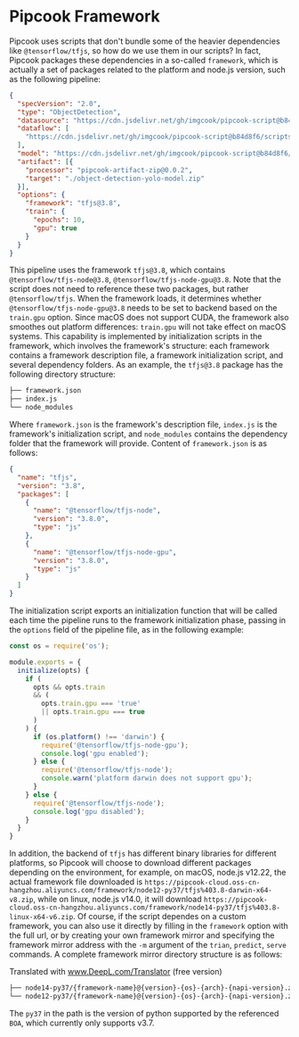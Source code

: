 # Pipcook Framework

Pipcook uses scripts that don't bundle some of the heavier dependencies like `@tensorflow/tfjs`, so how do we use them in our scripts?
In fact, Pipcook packages these dependencies in a so-called `framework`, which is actually a set of packages related to the platform and node.js version, such as the following pipeline:

```json
{
  "specVersion": "2.0",
  "type": "ObjectDetection",
  "datasource": "https://cdn.jsdelivr.net/gh/imgcook/pipcook-script@b84d8f6/scripts/object-detection-yolo/build/datasource.js?url=https://pc-github.oss-us-west-1.aliyuncs.com/dataset/object-detection-yolo-min.zip",
  "dataflow": [
    "https://cdn.jsdelivr.net/gh/imgcook/pipcook-script@b84d8f6/scripts/object-detection-yolo/build/dataflow.js?size=416&size=416"
  ],
  "model": "https://cdn.jsdelivr.net/gh/imgcook/pipcook-script@b84d8f6/scripts/object-detection-yolo/build/model.js",
  "artifact": [{
    "processor": "pipcook-artifact-zip@0.0.2",
    "target": "./object-detection-yolo-model.zip"
  }],
  "options": {
    "framework": "tfjs@3.8",
    "train": {
      "epochs": 10,
      "gpu": true
    }
  }
}
```

This pipeline uses the framework `tfjs@3.8`, which contains `@tensorflow/tfjs-node@3.8`, `@tensorflow/tfjs-node-gpu@3.8`. Note that the script does not need to reference these two packages, but rather `@tensorflow/tfjs`. When the framework loads, it determines whether `@tensorflow/tfjs-node-gpu@3.8` needs to be set to backend based on the `train.gpu` option. Since macOS does not support CUDA, the framework also smoothes out platform differences: `train.gpu` will not take effect on macOS systems. This capability is implemented by initialization scripts in the framework, which involves the framework's structure: each framework contains a framework description file, a framework initialization script, and several dependency folders. As an example, the `tfjs@3.8` package has the following directory structure:


```sh
├── framework.json
├── index.js
└── node_modules
```

Where `framework.json` is the framework's description file, `index.js` is the framework's initialization script, and `node_modules` contains the dependency folder that the framework will provide.
Content of `framework.json` is as follows:

```json
{
  "name": "tfjs",
  "version": "3.8",
  "packages": [
    {
      "name": "@tensorflow/tfjs-node",
      "version": "3.8.0",
      "type": "js"
    },
    {
      "name": "@tensorflow/tfjs-node-gpu",
      "version": "3.8.0",
      "type": "js"
    }
  ]
}
```

The initialization script exports an initialization function that will be called each time the pipeline runs to the framework initialization phase, passing in the `options` field of the pipeline file, as in the following example:

```js
const os = require('os');

module.exports = {
  initialize(opts) {
    if (
      opts && opts.train
      && (
        opts.train.gpu === 'true'
        || opts.train.gpu === true
      )
    ) {
      if (os.platform() !== 'darwin') {
        require('@tensorflow/tfjs-node-gpu');
        console.log('gpu enabled');
      } else {
        require('@tensorflow/tfjs-node');
        console.warn('platform darwin does not support gpu');
      }
    } else {
      require('@tensorflow/tfjs-node');
      console.log('gpu disabled');
    }
  }
}
```

In addition, the backend of `tfjs` has different binary libraries for different platforms, so Pipcook will choose to download different packages depending on the environment, for example, on macOS, node.js v12.22, the actual framework file downloaded is `https://pipcook-cloud.oss-cn-hangzhou.aliyuncs.com/framework/node12-py37/tfjs%403.8-darwin-x64-v8.zip`, while on linux, node.js v14.0, it will download `https://pipcook-cloud.oss-cn-hangzhou.aliyuncs.com/framework/node14-py37/tfjs%403.8-linux-x64-v6.zip`. Of course, if the script dependes on a custom framework, you can also use it directly by filling in the `framework` option with the full url, or by creating your own framework mirror and specifying the framework mirror address with the `-m` argument of the `trian`, `predict`, `serve` commands.
A complete framework mirror directory structure is as follows:


Translated with www.DeepL.com/Translator (free version)
```sh
├── node14-py37/{framework-name}@{version}-{os}-{arch}-{napi-version}.zip
└── node12-py37/{framework-name}@{version}-{os}-{arch}-{napi-version}.zip
```

The `py37` in the path is the version of python supported by the referenced `BOA`, which currently only supports v3.7.
